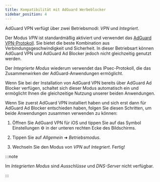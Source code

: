 ```yaml
---
title: Kompatibilität mit AdGuard Werbeblocker
sidebar_position: 4
---
```


AdGuard VPN verfügt über zwei Betriebsmodi: *VPN* und *Integriert*.

Der Modus *VPN* ist standardmäßig aktiviert und verwendet das [AdGuard VPN-Protokoll](/general/adguard-vpn-protocol). Sie bietet die beste Kombination aus Verbindungsgeschwindigkeit und Sicherheit. In dieser Betriebsart können AdGuard VPN und AdGuard Ad Blocker jedoch nicht gleichzeitig genutzt werden.

Der *Integrierte Modus* wiederum verwendet das IPsec-Protokoll, die das Zusammenwirken der AdGuard-Anwendungen ermöglicht.

Wenn Sie bei der Installation von AdGuard VPN bereits über AdGuard Ad Blocker verfügen, schaltet sich dieser Modus automatisch ein und ermöglicht Ihnen die gleichzeitige Nutzung unserer beiden Anwendungen.

Wenn Sie zuerst AdGuard VPN installiert haben und sich erst dann für AdGuard Ad Blocker entschieden haben, folgen Sie diesen Schritten, um beide Anwendungen zusammen verwenden zu können:

1. Öffnen Sie AdGuard VPN für iOS und tippen Sie auf das Symbol Einstellungen ⚙ in der unteren rechten Ecke des Bildschirms.

2. Tippen Sie auf *Allgemein* ➜ *Betriebsmodus*.

3. Wechseln Sie den Modus von *VPN* auf *Integriert*. Fertig!

:::note

Im *Integrierten Modus* sind *Ausschlüsse* und *DNS-Server* nicht verfügbar.

:::

